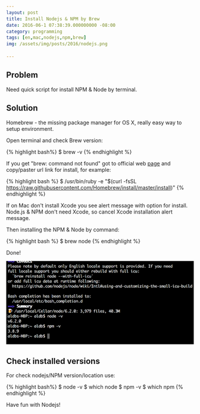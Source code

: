 ```yaml
---
layout: post
title: Install Nodejs & NPM by Brew
date: 2016-06-1 07:38:39.000000000 -08:00
category: programming
tags: [en,mac,nodejs,npm,brew]
img: /assets/img/posts/2016/nodejs.png

---
```


## Problem

Need quick script for install NPM & Node by terminal.

## Solution

Homebrew - the missing package manager for OS X, really easy way to setup environment.

Open terminal and check Brew version:


{% highlight bash%}
$ brew -v
{% endhighlight %}


If you get "brew: command not found" got to official web [page](http://brew.sh/) and copy/paster url link for install, for example:

{% highlight bash %}
$ /usr/bin/ruby -e "$(curl -fsSL https://raw.githubusercontent.com/Homebrew/install/master/install)"
{% endhighlight %}

If on Mac don't install Xcode you see alert message with option for install. Node.js & NPM don't need Xcode, so cancel Xcode installation alert message.


Then installing the NPM & Node by command:

{% highlight bash %}
$ brew node
{% endhighlight %}

Done! 

![Screenshot](/assets/img/posts/2016/npm_nodejs_by_brew.png)

## Check installed versions

For check nodejs/NPM version/location use:

{% highlight bash%}
$ node -v
$ which node
$ npm -v
$ which npm
{% endhighlight %}

Have fun with Nodejs!